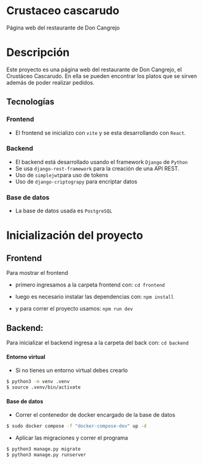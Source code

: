 # Crustaceo cascarudo
Página web del restaurante de Don Cangrejo

# Descripción
Este proyecto es una página web del restaurante de Don Cangrejo, el Crustáceo Cascarudo. En ella se pueden encontrar los platos que se sirven además de poder realizar pedidos.

## Tecnologías
### Frontend

- El frontend se inicializo con `vite` y se esta desarrollando con `React`.

### Backend
- El backend está desarrollado usando el framework `Django` de `Python`
- Se usa `django-rest-framework` para la creación de una API REST.
- Uso de `simplejwt`para uso de tokens
- Uso de `django-criptograpy` para encriptar datos
### Base de datos
- La base de datos usada es `PostgreSQL`

# Inicialización del proyecto
## Frontend

Para mostrar el frontend

- primero ingresamos a la carpeta frontend con:
`cd frontend`

- luego es necesario instalar las dependencias con:
`npm install`

- y para correr el proyecto usamos:
`npm run dev`

## Backend:
Para inicializar el backend ingresa a la carpeta del back con: `cd backend`

#### Entorno virtual
- Si no tienes un entorno virtual debes crearlo
```bash
$ python3 -m venv .venv
$ source .venv/bin/activate
```

#### Base de datos
- Correr el contenedor de docker encargado de la base de datos
```bash
$ sudo docker compose -f "docker-compose-dev" up -d
```

- Aplicar las migraciones y correr el programa
```bash
$ python3 manage.py migrate
$ python3 manage.py runserver
```
